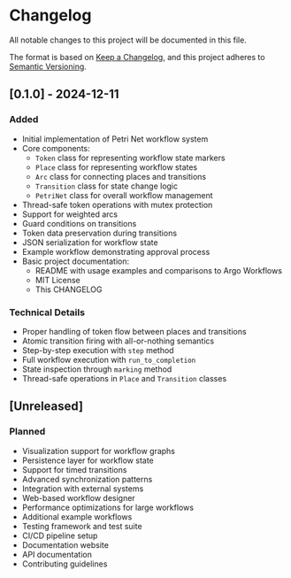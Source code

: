 # Changelog

All notable changes to this project will be documented in this file.

The format is based on [Keep a Changelog](https://keepachangelog.com/en/1.0.0/),
and this project adheres to [Semantic Versioning](https://semver.org/spec/v2.0.0.html).

## [0.1.0] - 2024-12-11

### Added
- Initial implementation of Petri Net workflow system
- Core components:
  - `Token` class for representing workflow state markers
  - `Place` class for representing workflow states
  - `Arc` class for connecting places and transitions
  - `Transition` class for state change logic
  - `PetriNet` class for overall workflow management
- Thread-safe token operations with mutex protection
- Support for weighted arcs
- Guard conditions on transitions
- Token data preservation during transitions
- JSON serialization for workflow state
- Example workflow demonstrating approval process
- Basic project documentation:
  - README with usage examples and comparisons to Argo Workflows
  - MIT License
  - This CHANGELOG

### Technical Details
- Proper handling of token flow between places and transitions
- Atomic transition firing with all-or-nothing semantics
- Step-by-step execution with `step` method
- Full workflow execution with `run_to_completion`
- State inspection through `marking` method
- Thread-safe operations in `Place` and `Transition` classes

## [Unreleased]

### Planned
- Visualization support for workflow graphs
- Persistence layer for workflow state
- Support for timed transitions
- Advanced synchronization patterns
- Integration with external systems
- Web-based workflow designer
- Performance optimizations for large workflows
- Additional example workflows
- Testing framework and test suite
- CI/CD pipeline setup
- Documentation website
- API documentation
- Contributing guidelines

